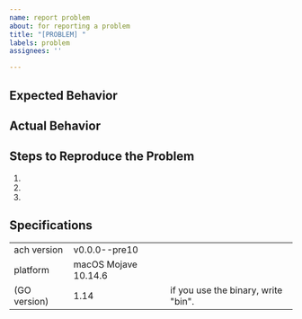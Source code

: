 ```yaml
---
name: report problem
about: for reporting a problem
title: "[PROBLEM] "
labels: problem
assignees: ''

---
```


## Expected Behavior


## Actual Behavior


## Steps to Reproduce the Problem

  1.
  1.
  1.

## Specifications

| | | |
| --- | --- | --- |
| ach version | v0.0.0--pre10  |
| platform | macOS Mojave 10.14.6 |
| (GO version) | 1.14 | if you use the binary, write "bin".
